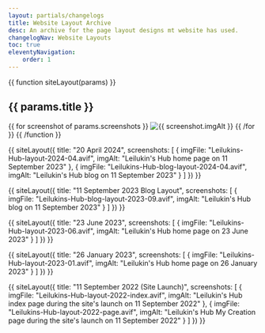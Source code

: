```yaml
---
layout: partials/changelogs
title: Website Layout Archive
desc: An archive for the page layout designs mt website has used.
changelogNav: Website Layouts
toc: true
eleventyNavigation:
    order: 1
---
```


{{ function siteLayout(params) }}
## {{ params.title }}
{{ for screenshot of params.screenshots }}
<img src="/assets/layouts/{{ screenshot.imgFile }}" alt="{{ screenshot.imgAlt }}" loading="lazy">
{{ /for }}
{{ /function }}

{{ siteLayout({
    title: "20 April 2024",
    screenshots: [
        {
            imgFile: "Leilukins-Hub-layout-2024-04.avif",
            imgAlt: "Leilukin's Hub home page on 11 September 2023"
        },
        {
            imgFile: "Leilukins-Hub-blog-layout-2024-04.avif",
            imgAlt: "Leilukin's Hub blog on 11 September 2023"
        }
    ]
}) }}

{{ siteLayout({
    title: "11 September 2023 Blog Layout",
    screenshots: [
        {
            imgFile: "Leilukins-Hub-blog-layout-2023-09.avif",
            imgAlt: "Leilukin's Hub blog on 11 September 2023"
        }
    ]
}) }}

{{ siteLayout({
    title: "23 June 2023",
    screenshots: [
        {
            imgFile: "Leilukins-Hub-layout-2023-06.avif",
            imgAlt: "Leilukin's Hub home page on 23 June 2023"
        }
    ]
}) }}

{{ siteLayout({
    title: "26 January 2023",
    screenshots: [
        {
            imgFile: "Leilukins-Hub-layout-2023-01.avif",
            imgAlt: "Leilukin's Hub home page on 26 January 2023"
        }
    ]
}) }}

{{ siteLayout({
    title: "11 September 2022 (Site Launch)",
    screenshots: [
        {
            imgFile: "Leilukins-Hub-layout-2022-index.avif",
            imgAlt: "Leilukin's Hub index page during the site's launch on 11 September 2022"
        },
        {
            imgFile: "Leilukins-Hub-layout-2022-page.avif",
            imgAlt: "Leilukin's Hub My Creation page during the site's launch on 11 September 2022"
        }
    ]
}) }}
